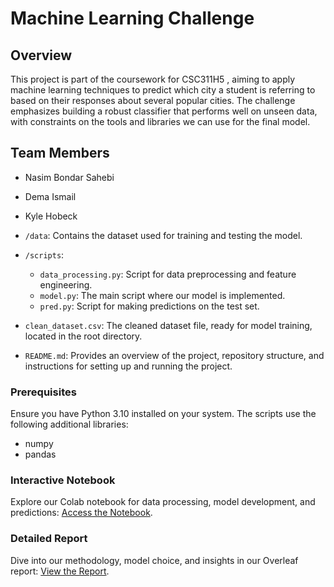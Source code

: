# Machine Learning Challenge

## Overview
This project is part of the coursework for CSC311H5 , aiming to apply machine learning techniques to predict which city a student is referring to based on their responses about several popular cities. The challenge emphasizes building a robust classifier that performs well on unseen data, with constraints on the tools and libraries we can use for the final model.

## Team Members
- Nasim Bondar Sahebi
- Dema Ismail
- Kyle Hobeck

- `/data`: Contains the dataset used for training and testing the model. 
- `/scripts`: 
    - `data_processing.py`: Script for data preprocessing and feature engineering.
    - `model.py`: The main script where our model is implemented.
    - `pred.py`: Script for making predictions on the test set.
- `clean_dataset.csv`: The cleaned dataset file, ready for model training, located in the root directory.
- `README.md`: Provides an overview of the project, repository structure, and instructions for setting up and running the project.

### Prerequisites
Ensure you have Python 3.10 installed on your system. The scripts use the following additional libraries:
- numpy
- pandas

### Interactive Notebook
Explore our Colab notebook for data processing, model development, and predictions: [Access the Notebook](https://colab.research.google.com/drive/1uNqfCbJ-0t5oroPVjDYBiMr3iXRlnvXx#scrollTo=RvQZDatqh8YQ).

### Detailed Report
Dive into our methodology, model choice, and insights in our Overleaf report: [View the Report](https://www.overleaf.com/project/65f0c1aec26f41ee97431991).

